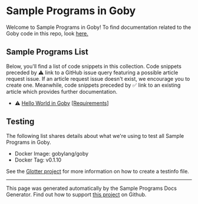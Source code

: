 # Sample Programs in Goby

Welcome to Sample Programs in Goby! To find documentation related to the Goby code in this repo, look [here.](https://sample-programs.therenegadecoder.com/languages/goby)

## Sample Programs List

Below, you'll find a list of code snippets in this collection. Code snippets preceded by :warning: link to a GitHub issue query featuring a possible article request issue. If an article request issue doesn't exist, we encourage you to create one. Meanwhile, code snippets preceded by :white_check_mark: link to an existing article which provides further documentation.

- :warning: [Hello World in Goby](https://sample-programs.therenegadecoder.com/projects/hello-world/goby) [[Requirements](https://sample-programs.therenegadecoder.com/projects/hello-world)]

## Testing

The following list shares details about what we're using to test all Sample Programs in Goby.

- Docker Image: gobylang/goby
- Docker Tag: v0.1.10

See the [Glotter project](https://github.com/auroq/glotter) for more information on how to create a testinfo file.

---

This page was generated automatically by the Sample Programs Docs Generator. Find out how to support [this project](https://github.com/TheRenegadeCoder/sample-programs-docs-generator) on Github.